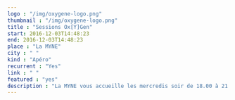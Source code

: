 ```yaml
---
logo : "/img/oxygene-logo.png"
thumbnail : "/img/oxygene-logo.png"
title : "Sessions Ox[Y]Gen"
start: 2016-12-03T14:48:23
end: 2016-12-03T14:48:23
place : "La MYNE"
city : " "
kind : "Apéro"
recurrent : "Yes"
link : " "
featured : "yes"
description : "La MYNE vous accueille les mercredis soir de 18.00 à 21.00 lors de nos ouvertures publiques, dites Ox[Y]Gen, à la MYNE. Vous trouverez toujours quelqu'un pour vous faire découvrir nos activités, qui nous sommes, d'où nous venons et repondre à vos interrogations."
---
```

